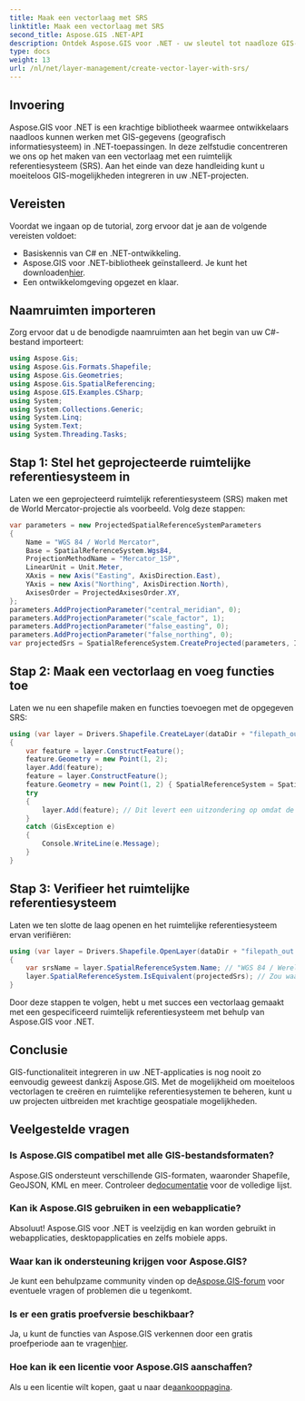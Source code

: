 ```yaml
---
title: Maak een vectorlaag met SRS
linktitle: Maak een vectorlaag met SRS
second_title: Aspose.GIS .NET-API
description: Ontdek Aspose.GIS voor .NET - uw sleutel tot naadloze GIS-integratie. Creëer moeiteloos vectorlagen met gespecificeerde ruimtelijke referentiesystemen. Download nu!
type: docs
weight: 13
url: /nl/net/layer-management/create-vector-layer-with-srs/
---
```

## Invoering
Aspose.GIS voor .NET is een krachtige bibliotheek waarmee ontwikkelaars naadloos kunnen werken met GIS-gegevens (geografisch informatiesysteem) in .NET-toepassingen. In deze zelfstudie concentreren we ons op het maken van een vectorlaag met een ruimtelijk referentiesysteem (SRS). Aan het einde van deze handleiding kunt u moeiteloos GIS-mogelijkheden integreren in uw .NET-projecten.
## Vereisten
Voordat we ingaan op de tutorial, zorg ervoor dat je aan de volgende vereisten voldoet:
- Basiskennis van C# en .NET-ontwikkeling.
-  Aspose.GIS voor .NET-bibliotheek geïnstalleerd. Je kunt het downloaden[hier](https://releases.aspose.com/gis/net/).
- Een ontwikkelomgeving opgezet en klaar.
## Naamruimten importeren
Zorg ervoor dat u de benodigde naamruimten aan het begin van uw C#-bestand importeert:
```csharp
using Aspose.Gis;
using Aspose.Gis.Formats.Shapefile;
using Aspose.Gis.Geometries;
using Aspose.Gis.SpatialReferencing;
using Aspose.GIS.Examples.CSharp;
using System;
using System.Collections.Generic;
using System.Linq;
using System.Text;
using System.Threading.Tasks;
```
## Stap 1: Stel het geprojecteerde ruimtelijke referentiesysteem in
Laten we een geprojecteerd ruimtelijk referentiesysteem (SRS) maken met de World Mercator-projectie als voorbeeld. Volg deze stappen:
```csharp
var parameters = new ProjectedSpatialReferenceSystemParameters
{
    Name = "WGS 84 / World Mercator",
    Base = SpatialReferenceSystem.Wgs84,
    ProjectionMethodName = "Mercator_1SP",
    LinearUnit = Unit.Meter,
    XAxis = new Axis("Easting", AxisDirection.East),
    YAxis = new Axis("Northing", AxisDirection.North),
    AxisesOrder = ProjectedAxisesOrder.XY,
};
parameters.AddProjectionParameter("central_meridian", 0);
parameters.AddProjectionParameter("scale_factor", 1);
parameters.AddProjectionParameter("false_easting", 0);
parameters.AddProjectionParameter("false_northing", 0);
var projectedSrs = SpatialReferenceSystem.CreateProjected(parameters, Identifier.Epsg(3395));
```
## Stap 2: Maak een vectorlaag en voeg functies toe
Laten we nu een shapefile maken en functies toevoegen met de opgegeven SRS:
```csharp
using (var layer = Drivers.Shapefile.CreateLayer(dataDir + "filepath_out.shp", new ShapefileOptions(), projectedSrs))
{
    var feature = layer.ConstructFeature();
    feature.Geometry = new Point(1, 2);
    layer.Add(feature);
    feature = layer.ConstructFeature();
    feature.Geometry = new Point(1, 2) { SpatialReferenceSystem = SpatialReferenceSystem.Nad83 };
    try
    {
        layer.Add(feature); // Dit levert een uitzondering op omdat de geometrie een andere SRS heeft
    }
    catch (GisException e)
    {
        Console.WriteLine(e.Message);
    }
}
```
## Stap 3: Verifieer het ruimtelijke referentiesysteem
Laten we ten slotte de laag openen en het ruimtelijke referentiesysteem ervan verifiëren:
```csharp
using (var layer = Drivers.Shapefile.OpenLayer(dataDir + "filepath_out.shp"))
{
    var srsName = layer.SpatialReferenceSystem.Name; // "WGS 84 / Wereld Mercator"
    layer.SpatialReferenceSystem.IsEquivalent(projectedSrs); // Zou waar moeten terugkeren
}
```
Door deze stappen te volgen, hebt u met succes een vectorlaag gemaakt met een gespecificeerd ruimtelijk referentiesysteem met behulp van Aspose.GIS voor .NET.
## Conclusie
GIS-functionaliteit integreren in uw .NET-applicaties is nog nooit zo eenvoudig geweest dankzij Aspose.GIS. Met de mogelijkheid om moeiteloos vectorlagen te creëren en ruimtelijke referentiesystemen te beheren, kunt u uw projecten uitbreiden met krachtige geospatiale mogelijkheden.
## Veelgestelde vragen
### Is Aspose.GIS compatibel met alle GIS-bestandsformaten?
 Aspose.GIS ondersteunt verschillende GIS-formaten, waaronder Shapefile, GeoJSON, KML en meer. Controleer de[documentatie](https://reference.aspose.com/gis/net/) voor de volledige lijst.
### Kan ik Aspose.GIS gebruiken in een webapplicatie?
Absoluut! Aspose.GIS voor .NET is veelzijdig en kan worden gebruikt in webapplicaties, desktopapplicaties en zelfs mobiele apps.
### Waar kan ik ondersteuning krijgen voor Aspose.GIS?
 Je kunt een behulpzame community vinden op de[Aspose.GIS-forum](https://forum.aspose.com/c/gis/33) voor eventuele vragen of problemen die u tegenkomt.
### Is er een gratis proefversie beschikbaar?
 Ja, u kunt de functies van Aspose.GIS verkennen door een gratis proefperiode aan te vragen[hier](https://releases.aspose.com/).
### Hoe kan ik een licentie voor Aspose.GIS aanschaffen?
 Als u een licentie wilt kopen, gaat u naar de[aankooppagina](https://purchase.aspose.com/buy).